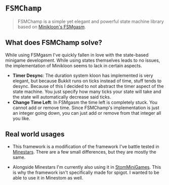 # `FSMChamp`

> FSMChamp is a simple yet elegant and powerful state machine library based on [Minikloon's FSMgasm](https://github.com/Minikloon/FSMgasm).

## What does FSMChamp solve?

While using FSMgasm I've quickly fallen in love with the state-based minigame development. While using states themselves leads to no issues, the implementation of Minikloon seems to lack in certain aspects.

- **Timer Desync**: The duration system kloon has implemented is very elegant, but because Bukkit runs on ticks instead of time, stuff tends to desync. Because of this I decided to not abstract the timer aspect of the state machine. You just specify how many ticks your state will take and the state will automatically decrease said ticks.
- **Change Time Left**: In FSMgasm the time left is completely stuck. You cannot add or remove time. Since FSMChamp's implementation is just an integer going down, you can just add or remove from that integer all you like.

## Real world usages

- This framework is a modification of the framework I've battle tested in [Minestars](https://twitter.com/MineStars_). There are a few small differences, but they are mostly the same.

- Alongside Minestars I'm currently also using it in [StomMiniGames](https://github.com/SimplyMerlin/StomMiniGames). This is why the framework isn't specifically made for spigot. I wanted to be able to use it in Minestom as well.